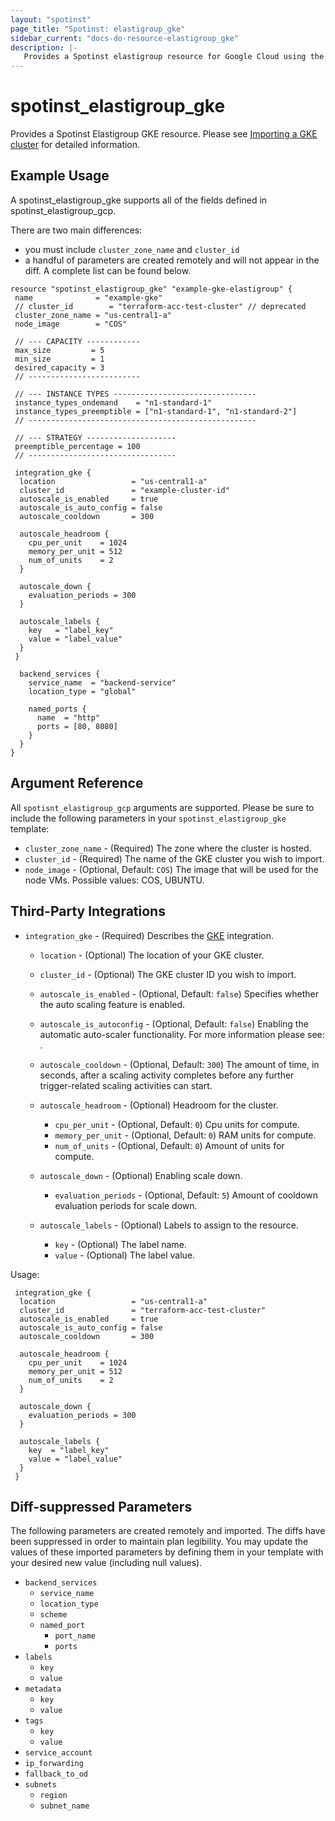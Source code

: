 ```yaml
---
layout: "spotinst"
page_title: "Spotinst: elastigroup_gke"
sidebar_current: "docs-do-resource-elastigroup_gke"
description: |-
   Provides a Spotinst elastigroup resource for Google Cloud using the Google Kubernetes Engine.
---
```


# spotinst\_elastigroup\_gke

Provides a Spotinst Elastigroup GKE resource. Please see [Importing a GKE cluster](https://api.spotinst.com/elastigroup-for-google-cloud/tutorials/import-a-gke-cluster-as-an-elastigroup/) for detailed information.


## Example Usage

A spotinst_elastigroup_gke supports all of the fields defined in spotinst_elastigroup_gcp. 

There are two main differences:

* you must include `cluster_zone_name` and `cluster_id`
* a handful of parameters are created remotely and will not appear in the diff. A complete list can be found below.

```hcl
resource "spotinst_elastigroup_gke" "example-gke-elastigroup" {
 name              = "example-gke"
 // cluster_id        = "terraform-acc-test-cluster" // deprecated
 cluster_zone_name = "us-central1-a"
 node_image        = "COS"

 // --- CAPACITY ------------
 max_size         = 5
 min_size         = 1
 desired_capacity = 3
 // -------------------------

 // --- INSTANCE TYPES --------------------------------
 instance_types_ondemand    = "n1-standard-1"
 instance_types_preemptible = ["n1-standard-1", "n1-standard-2"]
 // ---------------------------------------------------

 // --- STRATEGY --------------------
 preemptible_percentage = 100
 // ---------------------------------

 integration_gke {
  location                 = "us-central1-a"
  cluster_id               = "example-cluster-id"
  autoscale_is_enabled     = true
  autoscale_is_auto_config = false
  autoscale_cooldown       = 300
  
  autoscale_headroom {
    cpu_per_unit    = 1024
    memory_per_unit = 512
    num_of_units    = 2
  }

  autoscale_down {
    evaluation_periods = 300
  }

  autoscale_labels {
    key   = "label_key"
    value = "label_value"
  }
 }

  backend_services {
    service_name  = "backend-service"
    location_type = "global"
    
    named_ports {
      name  = "http"
      ports = [80, 8080]
    }
  }
}
```

## Argument Reference

All `spotisnt_elastigroup_gcp` arguments are supported. Please be sure to include the following parameters in your `spotinst_elastigroup_gke` template:

* `cluster_zone_name` - (Required) The zone where the cluster is hosted.
* `cluster_id` - (Required) The name of the GKE cluster you wish to import.
* `node_image` - (Optional, Default: `COS`) The image that will be used for the node VMs. Possible values: COS, UBUNTU.

<a id="third-party-integrations"></a>
## Third-Party Integrations

* `integration_gke` - (Required) Describes the [GKE]() integration.

    * `location` - (Optional) The location of your GKE cluster.
    * `cluster_id` - (Optional) The GKE cluster ID you wish to import.
    * `autoscale_is_enabled` -  (Optional, Default: `false`) Specifies whether the auto scaling feature is enabled.
    * `autoscale_is_autoconfig` - (Optional, Default: `false`) Enabling the automatic auto-scaler functionality. For more information please see: []().
    * `autoscale_cooldown` - (Optional, Default: `300`) The amount of time, in seconds, after a scaling activity completes before any further trigger-related scaling activities can start.
    
    * `autoscale_headroom` - (Optional) Headroom for the cluster.
        * `cpu_per_unit` - (Optional, Default: `0`) Cpu units for compute.
        * `memory_per_unit` - (Optional, Default: `0`) RAM units for compute.
        * `num_of_units` - (Optional, Default: `0`) Amount of units for compute.
    
    * `autoscale_down` - (Optional) Enabling scale down.
        * `evaluation_periods` - (Optional, Default: `5`) Amount of cooldown evaluation periods for scale down.
    
    * `autoscale_labels` - (Optional) Labels to assign to the resource.
        * `key` - (Optional) The label name.
        * `value` - (Optional) The label value.
    
            
Usage:

```hcl
 integration_gke {
  location                 = "us-central1-a"
  cluster_id               = "terraform-acc-test-cluster"
  autoscale_is_enabled     = true
  autoscale_is_auto_config = false
  autoscale_cooldown       = 300
  
  autoscale_headroom {
    cpu_per_unit    = 1024
    memory_per_unit = 512
    num_of_units    = 2
  }

  autoscale_down {
    evaluation_periods = 300
  }

  autoscale_labels {
    key  = "label_key"
    value = "label_value"
  }
 }
```

<a id="diff-suppressed-parameters"></a>
## Diff-suppressed Parameters
The following parameters are created remotely and imported. The diffs have been suppressed in order to maintain plan legibility. You may update the values of these
imported parameters by defining them in your template with your desired new value (including null values).

* `backend_services`
    * `service_name`
    * `location_type`
    * `scheme`
    * `named_port`
        * `port_name`
        * `ports`
* `labels`
    * `key`
    * `value`
* `metadata`
    * `key`
    * `value`
* `tags`
    * `key`
    * `value`
* `service_account`
* `ip_forwarding`
* `fallback_to_od`
* `subnets`
    * `region`
    * `subnet_name`
